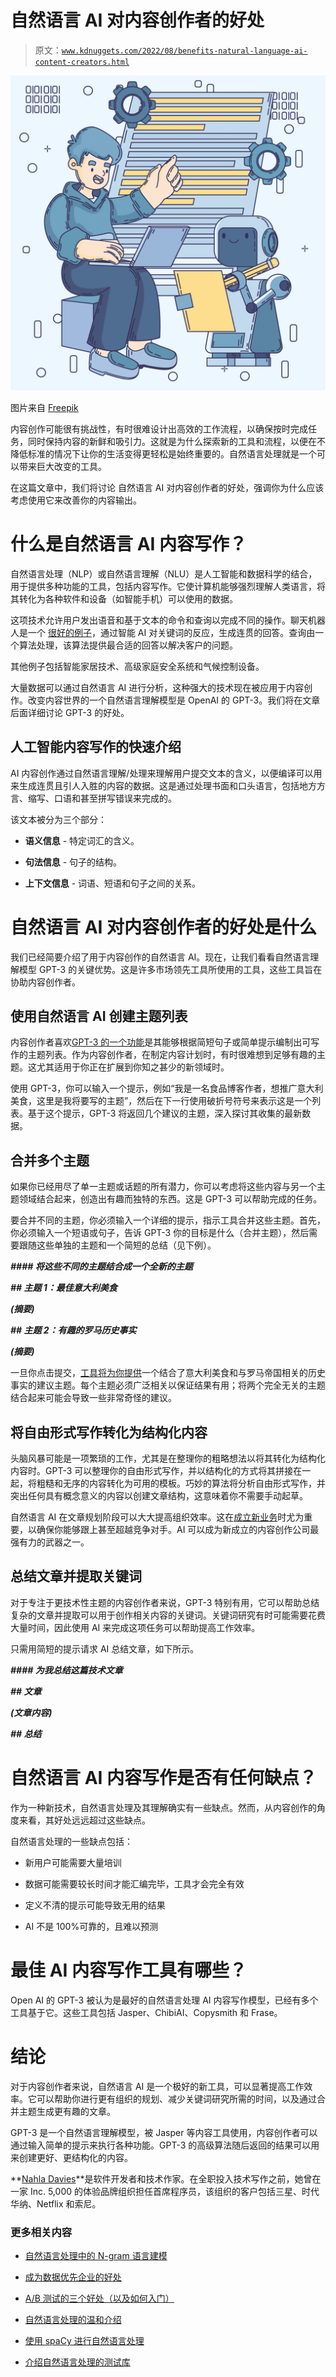 # 自然语言 AI 对内容创作者的好处

> 原文：[`www.kdnuggets.com/2022/08/benefits-natural-language-ai-content-creators.html`](https://www.kdnuggets.com/2022/08/benefits-natural-language-ai-content-creators.html)

![自然语言 AI 对内容创作者的好处](img/4d47f1b1cd8da3664a5e05843c766c17.png)

图片来自 [Freepik](https://www.freepik.com/free-vector/hand-drawn-rpa-illustration_21902269.htm#query=ai%20worker&position=33&from_view=search)

内容创作可能很有挑战性，有时很难设计出高效的工作流程，以确保按时完成任务，同时保持内容的新鲜和吸引力。这就是为什么探索新的工具和流程，以便在不降低标准的情况下让你的生活变得更轻松是始终重要的。自然语言处理就是一个可以带来巨大改变的工具。

在这篇文章中，我们将讨论 自然语言 AI 对内容创作者的好处，强调你为什么应该考虑使用它来改善你的内容输出。

# 什么是自然语言 AI 内容写作？

自然语言处理（NLP）或自然语言理解（NLU）是人工智能和数据科学的结合，用于提供多种功能的工具，包括内容写作。它使计算机能够强烈理解人类语言，将其转化为各种软件和设备（如智能手机）可以使用的数据。

这项技术允许用户发出语音和基于文本的命令和查询以完成不同的操作。聊天机器人是一个 [很好的例子](https://www.visiativ.com/en/actualites/news/artificial-intelligence-indispensable/)，通过智能 AI 对关键词的反应，生成连贯的回答。查询由一个算法处理，该算法提供最合适的回答以解决客户的问题。

其他例子包括智能家居技术、高级家庭安全系统和气候控制设备。

大量数据可以通过自然语言 AI 进行分析，这种强大的技术现在被应用于内容创作。改变内容世界的一个自然语言理解模型是 OpenAI 的 GPT-3。我们将在文章后面详细讨论 GPT-3 的好处。

## 人工智能内容写作的快速介绍

AI 内容创作通过自然语言理解/处理来理解用户提交文本的含义，以便编译可以用来生成连贯且引人入胜的内容的数据。这是通过处理书面和口头语言，包括地方方言、缩写、口语和甚至拼写错误来完成的。

该文本被分为三个部分：

+   **语义信息** - 特定词汇的含义。

+   **句法信息** - 句子的结构。

+   **上下文信息** - 词语、短语和句子之间的关系。

# 自然语言 AI 对内容创作者的好处是什么

我们已经简要介绍了用于内容创作的自然语言 AI。现在，让我们看看自然语言理解模型 GPT-3 的关键优势。这是许多市场领先工具所使用的工具，这些工具旨在协助内容创作者。

## 使用自然语言 AI 创建主题列表

内容创作者喜欢[GPT-3 的一个功能](https://www.forbes.com/sites/bernardmarr/2020/10/05/what-is-gpt-3-and-why-is-it-revolutionizing-artificial-intelligence/)是其能够根据简短句子或简单提示编制出可写作的主题列表。作为内容创作者，在制定内容计划时，有时很难想到足够有趣的主题。这尤其适用于你正在扩展到你知之甚少的新领域时。

使用 GPT-3，你可以输入一个提示，例如“我是一名食品博客作者，想推广意大利美食，这里是我将要写的主题”，然后在下一行使用破折号符号来表示这是一个列表。基于这个提示，GPT-3 将返回几个建议的主题，深入探讨其收集的最新数据。

## 合并多个主题

如果你已经用尽了单一主题或话题的所有潜力，你可以考虑将这些内容与另一个主题领域结合起来，创造出有趣而独特的东西。这是 GPT-3 可以帮助完成的任务。

要合并不同的主题，你必须输入一个详细的提示，指示工具合并这些主题。首先，你必须输入一个短语或句子，告诉 GPT-3 你的目标是什么（合并主题），然后需要跟随这些单独的主题和一个简短的总结（见下例）。

***#### 将这些不同的主题结合成一个全新的主题***

***## 主题 1：最佳意大利美食***

***(摘要)***

***## 主题 2：有趣的罗马历史事实***

***(摘要)***

一旦你点击提交，[工具将为你提供](https://www.entrepreneur.com/article/402282)一个结合了意大利美食和与罗马帝国相关的历史事实的建议主题。每个主题必须广泛相关以保证结果有用；将两个完全无关的主题结合起来可能会导致一些非常奇怪的建议。

## 将自由形式写作转化为结构化内容

头脑风暴可能是一项繁琐的工作，尤其是在整理你的粗略想法以将其转化为结构化内容时。GPT-3 可以整理你的自由形式写作，并以结构化的方式将其拼接在一起，将粗糙和无序的内容转化为可用的模板。巧妙的算法将分析自由形式写作，并突出任何具有概念意义的内容以创建文章结构，这意味着你不需要手动起草。

自然语言 AI 在文章规划阶段可以大大提高组织效率。这在[成立新业务](https://www.doola.com)时尤为重要，以确保你能够跟上甚至超越竞争对手。AI 可以成为新成立的内容创作公司最强有力的武器之一。

## 总结文章并提取关键词

对于专注于更技术性主题的内容创作者来说，GPT-3 特别有用，它可以帮助总结复杂的文章并提取可以用于创作相关内容的关键词。关键词研究有时可能需要花费大量时间，因此使用 AI 来完成这项任务可以帮助提高工作效率。

只需用简短的提示请求 AI 总结文章，如下所示。

***#### 为我总结这篇技术文章***

***## 文章***

***(文章内容)***

***## 总结***

# 自然语言 AI 内容写作是否有任何缺点？

作为一种新技术，自然语言处理及其理解确实有一些缺点。然而，从内容创作的角度来看，其好处远远超过这些缺点。

自然语言处理的一些缺点包括：

+   新用户可能需要大量培训

+   数据可能需要较长时间才能汇编完毕，工具才会完全有效

+   定义不清的提示可能导致无用的结果

+   AI 不是 100%可靠的，且难以预测

# 最佳 AI 内容写作工具有哪些？

Open AI 的 GPT-3 被认为是最好的自然语言处理 AI 内容写作模型，已经有多个工具基于它。这些工具包括 Jasper、ChibiAI、Copysmith 和 Frase。

# 结论

对于内容创作者来说，自然语言 AI 是一个极好的新工具，可以显著提高工作效率。它可以帮助你进行更有组织的规划、减少关键词研究所需的时间，以及通过合并主题生成更有趣的文章。

GPT-3 是一个自然语言理解模型，被 Jasper 等内容工具使用，内容创作者可以通过输入简单的提示来执行各种功能。GPT-3 的高级算法随后返回的结果可以用来创建更好、更结构化的内容。

**[Nahla Davies](http://nahlawrites.com/)**是软件开发者和技术作家。在全职投入技术写作之前，她曾在一家 Inc. 5,000 的体验品牌组织担任首席程序员，该组织的客户包括三星、时代华纳、Netflix 和索尼。

### 更多相关内容

+   [自然语言处理中的 N-gram 语言建模](https://www.kdnuggets.com/2022/06/ngram-language-modeling-natural-language-processing.html)

+   [成为数据优先企业的好处](https://www.kdnuggets.com/2022/07/benefits-becoming-datafirst-enterprise.html)

+   [A/B 测试的三个好处（以及如何入门）](https://www.kdnuggets.com/2022/08/sphere-3-benefits-ab-testing-get-started.html)

+   [自然语言处理的温和介绍](https://www.kdnuggets.com/2022/06/gentle-introduction-natural-language-processing.html)

+   [使用 spaCy 进行自然语言处理](https://www.kdnuggets.com/2023/01/natural-language-processing-spacy.html)

+   [介绍自然语言处理的测试库](https://www.kdnuggets.com/2023/04/introducing-testing-library-natural-language-processing.html)
